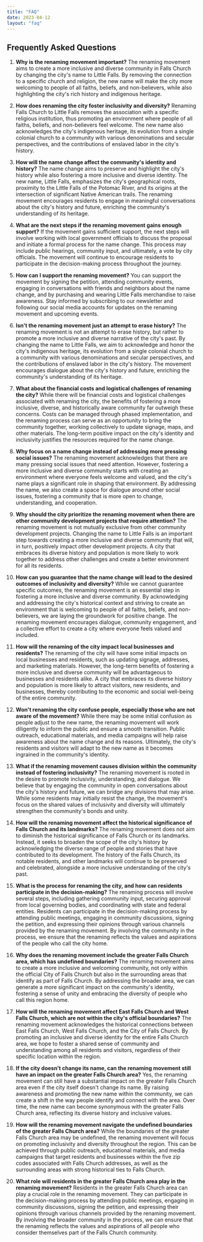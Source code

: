 ```yaml
---
title: "FAQ"
date: 2023-04-12
layout: "faq"
---
```


## Frequently Asked Questions

1. **Why is the renaming movement important?**
The renaming movement aims to create a more inclusive and diverse community in Falls Church by changing the city's name to Little Falls. By removing the connection to a specific church and religion, the new name will make the city more welcoming to people of all faiths, beliefs, and non-believers, while also highlighting the city's rich history and indigenous heritage.

2. **How does renaming the city foster inclusivity and diversity?**
Renaming Falls Church to Little Falls removes the association with a specific religious institution, thus promoting an environment where people of all faiths, beliefs, and non-believers feel welcome. The new name also acknowledges the city's indigenous heritage, its evolution from a single colonial church to a community with various denominations and secular perspectives, and the contributions of enslaved labor in the city's history.

3. **How will the name change affect the community's identity and history?**
The name change aims to preserve and highlight the city's history while also fostering a more inclusive and diverse identity. The new name, Little Falls, emphasizes the city's geographical roots, proximity to the Little Falls of the Potomac River, and its origins at the intersection of significant Native American trails. The renaming movement encourages residents to engage in meaningful conversations about the city's history and future, enriching the community's understanding of its heritage.

4. **What are the next steps if the renaming movement gains enough support?**
If the movement gains sufficient support, the next steps will involve working with local government officials to discuss the proposal and initiate a formal process for the name change. This process may include public hearings, community input, and ultimately, a vote by city officials. The movement will continue to encourage residents to participate in the decision-making process throughout the journey.

5. **How can I support the renaming movement?**
You can support the movement by signing the petition, attending community events, engaging in conversations with friends and neighbors about the name change, and by purchasing and wearing Little Falls merchandise to raise awareness. Stay informed by subscribing to our newsletter and following our social media accounts for updates on the renaming movement and upcoming events.

6. **Isn't the renaming movement just an attempt to erase history?**
The renaming movement is not an attempt to erase history, but rather to promote a more inclusive and diverse narrative of the city's past. By changing the name to Little Falls, we aim to acknowledge and honor the city's indigenous heritage, its evolution from a single colonial church to a community with various denominations and secular perspectives, and the contributions of enslaved labor in the city's history. The movement encourages dialogue about the city's history and future, enriching the community's understanding of its heritage.

7. **What about the financial costs and logistical challenges of renaming the city?**
While there will be financial costs and logistical challenges associated with renaming the city, the benefits of fostering a more inclusive, diverse, and historically aware community far outweigh these concerns. Costs can be managed through phased implementation, and the renaming process can serve as an opportunity to bring the community together, working collectively to update signage, maps, and other materials. The long-term positive impact on the city's identity and inclusivity justifies the resources required for the name change.

8. **Why focus on a name change instead of addressing more pressing social issues?**
The renaming movement acknowledges that there are many pressing social issues that need attention. However, fostering a more inclusive and diverse community starts with creating an environment where everyone feels welcome and valued, and the city's name plays a significant role in shaping that environment. By addressing the name, we also create a space for dialogue around other social issues, fostering a community that is more open to change, understanding, and cooperation.

9. **Why should the city prioritize the renaming movement when there are other community development projects that require attention?**
The renaming movement is not mutually exclusive from other community development projects. Changing the name to Little Falls is an important step towards creating a more inclusive and diverse community that will, in turn, positively impact other development projects. A city that embraces its diverse history and population is more likely to work together to address other challenges and create a better environment for all its residents.

10. **How can you guarantee that the name change will lead to the desired outcomes of inclusivity and diversity?**
While we cannot guarantee specific outcomes, the renaming movement is an essential step in fostering a more inclusive and diverse community. By acknowledging and addressing the city's historical context and striving to create an environment that is welcoming to people of all faiths, beliefs, and non-believers, we are laying the groundwork for positive change. The renaming movement encourages dialogue, community engagement, and a collective effort to create a city where everyone feels valued and included.

11. **How will the renaming of the city impact local businesses and residents?**
The renaming of the city will have some initial impacts on local businesses and residents, such as updating signage, addresses, and marketing materials. However, the long-term benefits of fostering a more inclusive and diverse community will be advantageous to businesses and residents alike. A city that embraces its diverse history and population is more likely to attract visitors, new residents, and businesses, thereby contributing to the economic and social well-being of the entire community.

12. **Won't renaming the city confuse people, especially those who are not aware of the movement?**
While there may be some initial confusion as people adjust to the new name, the renaming movement will work diligently to inform the public and ensure a smooth transition. Public outreach, educational materials, and media campaigns will help raise awareness about the name change and its reasons. Ultimately, the city's residents and visitors will adapt to the new name as it becomes ingrained in the community's identity.

13. **What if the renaming movement causes division within the community instead of fostering inclusivity?**
The renaming movement is rooted in the desire to promote inclusivity, understanding, and dialogue. We believe that by engaging the community in open conversations about the city's history and future, we can bridge any divisions that may arise. While some residents may initially resist the change, the movement's focus on the shared values of inclusivity and diversity will ultimately strengthen the community's bonds and unity.

14. **How will the renaming movement affect the historical significance of Falls Church and its landmarks?**
The renaming movement does not aim to diminish the historical significance of Falls Church or its landmarks. Instead, it seeks to broaden the scope of the city's history by acknowledging the diverse range of people and stories that have contributed to its development. The history of the Falls Church, its notable residents, and other landmarks will continue to be preserved and celebrated, alongside a more inclusive understanding of the city's past.

15. **What is the process for renaming the city, and how can residents participate in the decision-making?**
The renaming process will involve several steps, including gathering community input, securing approval from local governing bodies, and coordinating with state and federal entities. Residents can participate in the decision-making process by attending public meetings, engaging in community discussions, signing the petition, and expressing their opinions through various channels provided by the renaming movement. By involving the community in the process, we ensure that the renaming reflects the values and aspirations of the people who call the city home.

16. **Why does the renaming movement include the greater Falls Church area, which has undefined boundaries?**
The renaming movement aims to create a more inclusive and welcoming community, not only within the official City of Falls Church but also in the surrounding areas that identify as part of Falls Church. By addressing the broader area, we can generate a more significant impact on the community's identity, fostering a sense of unity and embracing the diversity of people who call this region home.

17. **How will the renaming movement affect East Falls Church and West Falls Church, which are not within the city's official boundaries?**
The renaming movement acknowledges the historical connections between East Falls Church, West Falls Church, and the City of Falls Church. By promoting an inclusive and diverse identity for the entire Falls Church area, we hope to foster a shared sense of community and understanding among all residents and visitors, regardless of their specific location within the region.

18. **If the city doesn't change its name, can the renaming movement still have an impact on the greater Falls Church area?**
Yes, the renaming movement can still have a substantial impact on the greater Falls Church area even if the city itself doesn't change its name. By raising awareness and promoting the new name within the community, we can create a shift in the way people identify and connect with the area. Over time, the new name can become synonymous with the greater Falls Church area, reflecting its diverse history and inclusive values.

19. **How will the renaming movement navigate the undefined boundaries of the greater Falls Church area?**
While the boundaries of the greater Falls Church area may be undefined, the renaming movement will focus on promoting inclusivity and diversity throughout the region. This can be achieved through public outreach, educational materials, and media campaigns that target residents and businesses within the five zip codes associated with Falls Church addresses, as well as the surrounding areas with strong historical ties to Falls Church.

20. **What role will residents in the greater Falls Church area play in the renaming movement?**
Residents in the greater Falls Church area can play a crucial role in the renaming movement. They can participate in the decision-making process by attending public meetings, engaging in community discussions, signing the petition, and expressing their opinions through various channels provided by the renaming movement. By involving the broader community in the process, we can ensure that the renaming reflects the values and aspirations of all people who consider themselves part of the Falls Church community.

